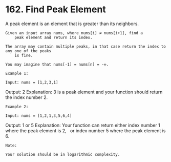 # 162. Find Peak Element

A peak element is an element that is greater than its neighbors.

    Given an input array nums, where nums[i] ≠ nums[i+1], find a
        peak element and return its index.

    The array may contain multiple peaks, in that case return the index to any one of the peaks
        is fine.

    You may imagine that nums[-1] = nums[n] = -∞.

    Example 1:

    Input: nums = [1,2,3,1]
Output: 2
Explanation: 3 is a peak element and your function should return the index number 2.

    Example 2:

    Input: nums = [1,2,1,3,5,6,4]
Output: 1 or 5
Explanation: Your function can return either index number 1 where the peak element is 2,
             or index number 5 where the peak element is 6.

    Note:

    Your solution should be in logarithmic complexity.